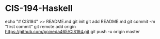 # CIS-194-Haskell
echo "# CIS194" >> README.md
git init
git add README.md
git commit -m "first commit"
git remote add origin https://github.com/ppineda465/CIS194.git
git push -u origin master
